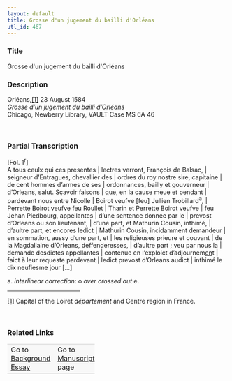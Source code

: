 ```yaml
---  
layout: default  
title: Grosse d'un jugement du bailli d'Orléans  
utl_id: 467
---
```


### Title

Grosse d'un jugement du bailli d'Orléans

### Description

<p>Orléans,<a href="#_ftn1" name="_ftnref1" title="" id="_ftnref1">[1]</a> 23 August 1584<br /><em>Grosse d’un jugement du bailli d’Orléans</em><br />
Chicago, Newberry Library, VAULT Case MS 6A 46</p>
<p> </p>


### Partial Transcription

<p>[Fol. 1<sup>r</sup>]<br />
A tous ceulx qui ces presentes | lectres verront, François de Balsac, | seigneur d’Entragues, chevallier des | ordres du roy nostre sire, capitaine | de cent hommes d’armes de ses | ordonnances, bailly et gouverneur | d’Orleans, salut. Sçavoir faisons | que, en la cause meue <u>et</u> pendant | pardevant nous entre Nicolle | Boirot veufve [feu] Jullien Trobillard<sup>a</sup>, | Perrette Boirot veufve feu Roullet | Tharin et Perrette Boirot veufve | feu Jehan Piedbourg, appellantes | d’une sentence donnee par le | prevost d’Orleans ou son lieutenant, | d’une part, et Mathurin Cousin, inthimé, | d’aultre part, et encores ledict | Mathurin Cousin, incidamment demandeur | en sommation, aussy d’une part, et | les religieuses prieure et couvant | de la Magdallaine d’Orleans, deffenderesses, | d’aultre part ; veu par nous la | demande desdictes appellantes | contenue en l’exploict d’adjournem<u>en</u>t | faict à leur requeste pardevant | ledict prevost d’Orleans audict | inthimé le dix neufiesme jour […]</p>
<p>a. <em>interlinear correction</em>: o <em>over</em> <em>crossed out </em>e.</p>
<div>
<hr align="left" size="1" width="33%" /><div id="ftn1"><a href="#_ftnref1" name="_ftn1" title="" id="_ftn1">[1]</a> Capital of the Loiret <em>département</em> and Centre region in France.
<p> </p>
</div>
</div>


### Related Links

<table border="0.5" cellpadding="1" cellspacing="1" style="width: 200px; background-color:#F8F8F8;">
    <tbody style="border-color:#ccc">
        <tr style="border-color:#ccc">
            <td>Go to <a href="https://centerfordigitalhumanities.github.io/Newberry-French-paleography/_background_essay/467" target="_blank">Background Essay</a></td>
            <td>Go to <a href="https://centerfordigitalhumanities.github.io/Newberry-French-paleography/www/record.html?id=467" target="_blank">Manuscript</a> page</td>
        </tr>
    </tbody>
</table>
